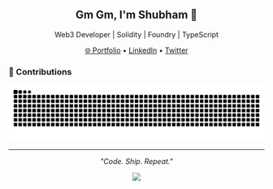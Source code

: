 <h2 align="center">Gm Gm, I'm Shubham 👋</h2>
<p align="center">Web3 Developer | Solidity | Foundry | TypeScript</p>

<p align="center">
  <a href="https://0xShubham.tech" target="_blank">🌐 Portfolio</a> •
  <a href="https://www.linkedin.com/in/0xShubhamm/" target="_blank">LinkedIn</a> •
  <a href="https://twitter.com/shubhamtwtss" target="_blank">Twitter</a>
</p>

<!-- 
---

### 📊 GitHub Stats

<p align="center">
  <img src="https://github-readme-stats.vercel.app/api?username=DevJSter&show_icons=true&theme=tokyonight&hide_border=true" width="48%" />
  <img src="https://github-readme-streak-stats.herokuapp.com/?user=DevJSter&theme=tokyonight&hide_border=true" width="48%" />
</p>

<p align="center">
  <img src="https://github-readme-stats.vercel.app/api/top-langs/?username=DevJSter&layout=compact&theme=tokyonight&hide_border=true" width="48%" />
  <img src="https://github-readme-stats.vercel.app/api/wakatime?username=Devjster&theme=tokyonight&hide_border=true" width="48%" />
</p>

---

### 🛠️ Tech Stack

<p align="center">
  <img src="https://img.shields.io/badge/Solidity-363636?style=flat&logo=solidity&logoColor=white"/>
  <img src="https://img.shields.io/badge/Foundry-black?style=flat"/>
  <img src="https://img.shields.io/badge/JavaScript-F7DF1E?style=flat&logo=javascript&logoColor=black"/>
  <img src="https://img.shields.io/badge/TypeScript-3178C6?style=flat&logo=typescript&logoColor=white"/>
  <img src="https://img.shields.io/badge/React-20232A?style=flat&logo=react&logoColor=61DAFB"/>
  <img src="https://img.shields.io/badge/Next.js-000000?style=flat&logo=next.js&logoColor=white"/>
  <img src="https://img.shields.io/badge/MongoDB-4EA94B?style=flat&logo=mongodb&logoColor=white"/>
  <img src="https://img.shields.io/badge/Node.js-339933?style=flat&logo=node.js&logoColor=white"/>
</p>

---
--->
### 🐍 Contributions

<picture>
  <source media="(prefers-color-scheme: dark)" srcset="https://raw.githubusercontent.com/DevJSter/DevJSter/output/github-contribution-grid-snake.svg dist/github-contribution-grid-snake-dark.svg">
  <source media="(prefers-color-scheme: light)" srcset="https://raw.githubusercontent.com/DevJSter/DevJSter/output/github-contribution-grid-snake.svg">
  <img alt="github contribution grid snake animation" src="https://raw.githubusercontent.com/DevJSter/DevJSter/output/github-contribution-grid-snake.svg dist/github-contribution-grid-snake-dark.svg">
</picture>

---

<p align="center">
  <i>"Code. Ship. Repeat."</i>
</p>

<p align="center">
  <img src="https://raw.githubusercontent.com/mayhemantt/mayhemantt/Update/svg/Bottom.svg"/>
</p>
